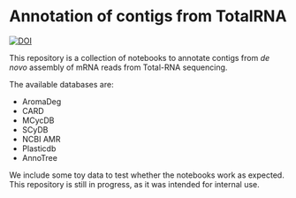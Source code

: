 # Annotation of contigs from TotalRNA
[![DOI](https://zenodo.org/badge/700381264.svg)](https://zenodo.org/doi/10.5281/zenodo.10254965)

This repository is a collection of notebooks to annotate contigs from *de novo* assembly of mRNA reads from Total-RNA sequencing. 

The available databases are: 
- AromaDeg
- CARD
- MCycDB
- SCyDB
- NCBI AMR
- Plasticdb
- AnnoTree

We include some toy data to test whether the notebooks work as expected. This repository is still in progress, as it was intended for internal use. 
